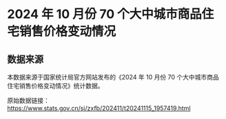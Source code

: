 # 2024 年 10 月份 70 个大中城市商品住宅销售价格变动情况

## 数据来源

本数据来源于国家统计局官方网站发布的《2024 年 10 月份 70 个大中城市商品住宅销售价格变动情况》统计数据。

原始数据链接：https://www.stats.gov.cn/sj/zxfb/202411/t20241115_1957419.html
